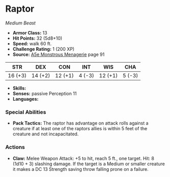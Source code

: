 # Raptor

*Medium* *Beast*

- **Armor Class:** 13
- **Hit Points:** 32 (5d8+10)
- **Speed:** walk 60 ft.
- **Challenge Rating:** 1 (200 XP)
- **Source:** [A5e Monstrous Menagerie](https://enpublishingrpg.com/products/level-up-monstrous-menagerie-a5e) page 91

| STR | DEX | CON | INT | WIS | CHA |
| --- | --- | --- | --- | --- | --- |
| 16 (+3) | 14 (+2) | 12 (+1) | 4 (-3) | 12 (+1) | 5 (-3) |

- **Skills:** 
- **Senses:** passive Perception 11
- **Languages:** 

### Special Abilities

- **Pack Tactics:** The raptor has advantage on attack rolls against a creature if at least one of the raptors allies is within 5 feet of the creature and not incapacitated.

### Actions

- **Claw:** Melee Weapon Attack: +5 to hit, reach 5 ft., one target. Hit: 8 (1d10 + 3) slashing damage. If the target is a Medium or smaller creature  it makes a DC 13 Strength saving throw  falling prone on a failure.


